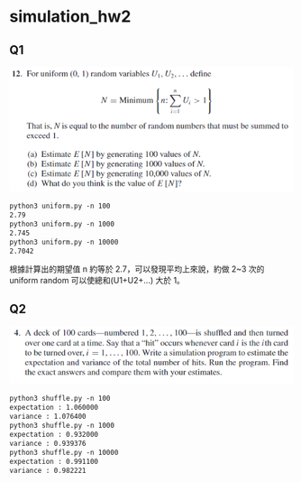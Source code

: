 # simulation_hw2
## Q1
![](https://github.com/ArielWu0203/simulation_hw2/blob/master/Chap%203.12.png?raw=true)
```
python3 uniform.py -n 100
2.79
python3 uniform.py -n 1000
2.745
python3 uniform.py -n 10000
2.7042
```
根據計算出的期望值 n 約等於 2.7，可以發現平均上來說，約做 2~3 次的 uniform random 可以使總和(U1+U2+...) 大於 1。    

## Q2
![](https://github.com/ArielWu0203/simulation_hw2/blob/master/4.4.png?raw=true)
```
python3 shuffle.py -n 100
expectation : 1.060000
variance : 1.076400
python3 shuffle.py -n 1000
expectation : 0.932000
variance : 0.939376
python3 shuffle.py -n 10000
expectation : 0.991100
variance : 0.982221
```

